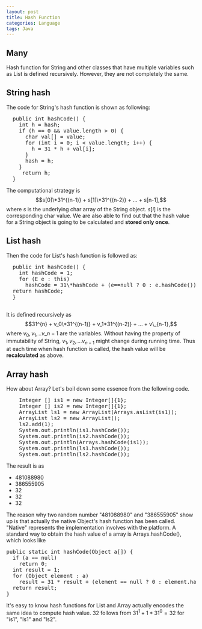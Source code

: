 ```yaml
---
layout: post
title: Hash Function
categories: Language
tags: Java
---
```

<!-- import js for mathjax -->
<script src="http://cdn.mathjax.org/mathjax/latest/MathJax.js?config=default"></script>
<script type="text/x-mathjax-config">
MathJax.Hub.Config({
tex2jax: {inlineMath: [['$','$'], ['\\(','\\)']]}
});
</script>


## Many
Hash function for String and other classes that have multiple variables such as List is defined recursively. However, they are not completely the same.

## String hash
The code for String's hash function is shown as following:
<pre>
  public int hashCode() {
    int h = hash;
    if (h == 0 && value.length > 0) {
      char val[] = value;
      for (int i = 0; i < value.length; i++) {
        h = 31 * h + val[i];
      }
      hash = h;
    }
     return h;
  }
</pre>

The computational strategy is
$$s[0]\*31^{(n-1)} + s[1]\*31^{(n-2)} + ... + s[n-1],$$ where $s$ is the underlying char array of the String object. $s[i]$ is the corresponding char value.
We are also able to find out that the hash value for a String object is going to be calculated and **stored only once**.

## List hash
Then the code for List's hash function is followed as:
<pre>
  public int hashCode() {
    int hashCode = 1;
    for (E e : this)
      hashCode = 31\*hashCode + (e==null ? 0 : e.hashCode());
  return hashCode;
  }

</pre>
It is defined recursively as
$$31^{n} + v_0\*31^{(n-1)} + v_1*31^{(n-2)} + ... + v\_{n-1},$$
 where $v_0, v_1, ..v\_{n-1}$ are the variables. Without having the property of immutability of String, $v_1, v_2, ...v_{n-1}$ might change during running time. Thus at each time when hash function is called, the hash value will be **recalculated** as above.

## Array hash
How about Array?
Let's boil down some essence from the following code.
<pre>
    Integer [] is1 = new Integer[]{1};
    Integer [] is2 = new Integer[]{1};
    ArrayList<Integer> ls1 = new ArrayList<Integer>(Arrays.asList(is1));
    ArrayList<Integer> ls2 = new ArrayList<Integer>();
    ls2.add(1);
    System.out.println(is1.hashCode());
    System.out.println(is2.hashCode());
    System.out.println(Arrays.hashCode(is1));
    System.out.println(ls1.hashCode());
    System.out.println(ls2.hashCode());
</pre>
The result is as

+ 481088980
+ 386555905
+ 32
+ 32
+ 32

The reason why two random number "481088980" and "386555905" show up is that actually the native Object's hash function has been called. "Native" represents the implementation involves with the platform. A standard way to obtain the hash value of a array is Arrays.hashCode(), which looks like
<pre>
public static int hashCode(Object a[]) {
  if (a == null)
    return 0;
  int result = 1;
  for (Object element : a)
    result = 31 * result + (element == null ? 0 : element.hashCode());
  return result;
}
</pre>

It's easy to know hash functions for List and Array actually encodes the same idea to compute hash value.
32 follows from $31^1 + 1 * 31^0 = 32$ for "is1", "ls1" and "ls2".
